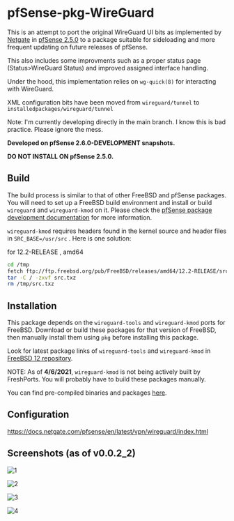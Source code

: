 # pfSense-pkg-WireGuard
This is an attempt to port the original WireGuard UI bits as implemented by [Netgate](https://www.netgate.com/) in [pfSense 2.5.0](https://github.com/pfsense/pfsense/tree/RELENG_2_5_0) to a package suitable for sideloading and more frequent updating on future releases of pfSense.

This also includes some improvments such as a proper status page (Status>WireGuard Status) and improved assigned interface handling.

Under the hood, this implementation relies on `wg-quick(8)` for interacting with WireGuard.

XML configuration bits have been moved from `wireguard/tunnel` to `installedpackages/wireguard/tunnel`

Note: I'm currently developing directly in the main branch. I know this is bad practice. Please ignore the mess.

**Developed on pfSense 2.6.0-DEVELOPMENT snapshots.**

**DO NOT INSTALL ON pfSense 2.5.0.** 

## Build
The build process is similar to that of other FreeBSD and pfSense packages. You will need to set up a FreeBSD build environment and install or build `wireguard` and `wireguard-kmod` on it. Please check the [pfSense package development documentation](https://docs.netgate.com/pfsense/en/latest/development/developing-packages.html#testing-building-individual-packages) for more information.

`wireguard-kmod` requires headers found in the kernel source and header files in `SRC_BASE=/usr/src` . Here is one solution:

for 12.2-RELEASE , amd64
```bash
cd /tmp
fetch ftp://ftp.freebsd.org/pub/FreeBSD/releases/amd64/12.2-RELEASE/src.txz
tar -C / -zxvf src.txz
rm /tmp/src.txz
```

## Installation
This package depends on the `wireguard-tools` and `wireguard-kmod` ports for FreeBSD. Download or build these packages for that version of FreeBSD, then manually install them using `pkg` before installing this package.

Look for latest package links of `wireguard-tools` and `wireguard-kmod` in [FreeBSD 12 repository](https://pkg.freebsd.org/FreeBSD:12:amd64/latest/All/). 

NOTE: As of **4/6/2021**, `wireguard-kmod` is not being actively built by FreshPorts. You will probably have to build these packages manually.

You can find pre-compiled binaries and packages [here](https://github.com/theonemcdonald/pfSense-pkg-WireGuard/releases).

## Configuration

https://docs.netgate.com/pfsense/en/latest/vpn/wireguard/index.html

## Screenshots (as of v0.0.2_2)

![1](https://github.com/theonemcdonald/pfSense-pkg-WireGuard/blob/main/extra/images/screen1.PNG)

![2](https://github.com/theonemcdonald/pfSense-pkg-WireGuard/blob/main/extra/images/screen2.PNG)

![3](https://github.com/theonemcdonald/pfSense-pkg-WireGuard/blob/main/extra/images/screen3.PNG)

![4](https://github.com/theonemcdonald/pfSense-pkg-WireGuard/blob/main/extra/images/screen4.PNG)
